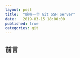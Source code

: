 ```yaml
---
layout: post
title:  "编写一个 Git SSH Server"
date:   2019-03-15 18:00:00
published: true
categories: git
---
```


## 前言
